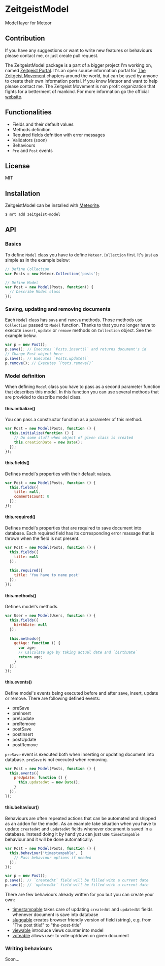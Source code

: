 # ZeitgeistModel

Model layer for Meteor

## Contribution

If you have any suggestions or want to write new features or behaviours please contact me, or just create pull request.

The ZeitgeistModel package is a part of a bigger project I'm working on, named [Zeitgeist Portal](https://github.com/jagi/zeitgeist). It's an open source information portal for [The Zeitgeist Movement](http://thezeitgeistmovement.com) chapters around the world, but can be used by anyone to create their own information portal. If you know Meteor and want to help please contact me. The Zeitgeist Movement is non profit organization that fights for a betterment of mankind. For more information go the official [website](http://thezeitgeistmovement.com).

## Functionalities

- Fields and their default values
- Methods definition
- Required fields defnition with error messages
- Validators (soon)
- Behaviours
- `Pre` and `Post` events

## License

MIT

## Installation

ZeitgeistModel can be installed with [Meteorite](https://github.com/oortcloud/meteorite/).

```sh
$ mrt add zeitgeist-model
```

## API

### Basics

To define `Model` class you have to define `Meteor.Collection` first. It's just as simple as in the example below:

```js
// Define Collection
var Posts = new Meteor.Collection('posts');

// Define Model
var Post = new Model(Posts, function() {
  // Describe Model class
});
```

### Saving, updating and removing documents

Each `Model` class has `save` and `remove` methods. Those methods use `Collection` passed to `Model` function. Thanks to that you no longer have to execute `insert`, `update` or `remove` methods on `Collection` object. See the example below.

```js
var p = new Post();
p.save(); // Executes `Posts.insert()` and returns document's id
// Change Post object here
p.save(); // Executes `Posts.update()`
p.remove(); // Executes `Posts.remove()`
```

### Model definition

When defining `Model` class you have to pass as a second parameter function that describes this model. In this function you can use several methods that are provided to describe model class.

#### this.initialize()

You can pass a constructor function as a parameter of this method.

```js
var Post = new Model(Posts, function () {
  this.initialize(function () {
    // Do some stuff when object of given class is created
    this.creationDate = new Date();
  });
});
```

#### this.fields()

Defines model's properties with their default values.

```js
var Post = new Model(Posts, function () {
  this.fields({
    title: null,
    commentsCount: 0
  });
});
```

#### this.required()

Defines model's properties that are required to save document into database. Each required field has its corresponding error massage that is thrown when the field is not present.

```js
var Post = new Model(Posts, function () {
  this.fields({
    title: null
  });
  
  this.required({
    title: 'You have to name post'
  });
});
```

#### this.methods()

Defines model's methods.

```js
var User = new Model(Users, function () {
  this.fields({
    birthDate: null
  });
  
  this.methods({
    getAge: function () {
      var age;
      // Calculate age by taking actual date and `birthDate`
      return age;
    }
  });
});
```

#### this.events()

Define model's events being executed before and after save, insert, update or remove. There are following defined events:

- preSave
- preInsert
- preUpdate
- preRemove
- postSave
- postInsert
- postUpdate
- postRemove
 
`preSave` event is executed both when inserting or updating document into database. `preSave` is not executed when removing.

```js
var Post = new Model(Posts, function () {
  this.events({
    preUpdate: function () {
      this.updatedAt = new Date();
    }
  });
});
```

#### this.behaviour()

Behaviours are often repeated actions that can be automated and shipped as an addon for the model. As an example take situation when you have to update `createdAt` and `updatedAt` fields whenever document is saved in a database. Instead doing it by hand you can just use `timestampable` behaviour and it will be done automatically.

```js
var Post = new Model(Posts, function () {
  this.behaviour('timestampable', {
    // Pass behaviour options if needed
  });
});

var p = new Post();
p.save(); // `createdAt` field will be filled with a current date
p.save(); // `updatedAt` field will be filled with a current date
```

There are few behaviours already written for you but you can create your own:

- [timestampable](https://github.com/jagi/zeitgeist-timestampable/) takes care of updating `createdAt` and `updatedAt` fields whenever document is save into database
- [sluggable](https://github.com/jagi/zeitgeist-sluggable/) creates browser friendly version of field (string), e.g. from "The post title!" to "the-post-title"
- [viewable](https://github.com/jagi/zeitgeist-viewable/) introduce views counter into model
- [voteable](https://github.com/jagi/zeitgeist-voteable/) allows user to vote up/down on given document

### Writing behaviours

Soon...

